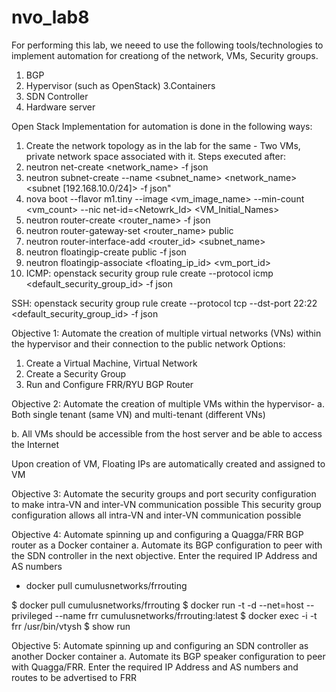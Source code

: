 # nvo_lab8

For performing this lab, we neeed to use the following tools/technologies to implement automation for creationg of the network, VMs, Security groups.

1. BGP
2. Hypervisor (such as OpenStack)
3.Containers
4. SDN Controller
5. Hardware server


Open Stack Implementation for automation is done in the following ways:
1. Create the network topology as in the lab for the same - Two VMs, private network space associated with it.
Steps executed after:
1. neutron net-create <network_name> -f json
2. neutron subnet-create --name <subnet_name> <network_name> <subnet [192.168.10.0/24]> -f json"
3. nova boot --flavor m1.tiny --image <vm_image_name> --min-count <vm_count> --nic net-id=<Netowrk_Id> <VM_Initial_Names>
4. neutron router-create <router_name> -f json
5. neutron router-gateway-set <router_name> public
6. neutron router-interface-add <router_id> <subnet_name>
7. neutron floatingip-create public -f json
8. neutron floatingip-associate <floating_ip_id> <vm_port_id>
9. ICMP: openstack security group rule create --protocol icmp <default_security_group_id> -f json

SSH: openstack security group rule create --protocol tcp --dst-port 22:22 <default_security_group_id> -f json



Objective 1: Automate the creation of multiple virtual networks (VNs) within the hypervisor and their connection to the public network
Options:
1. Create a Virtual Machine, Virtual Network
2. Create a Security Group
3. Run and Configure FRR/RYU BGP Router

Objective 2: Automate the creation of multiple VMs within the hypervisor-
a. Both single tenant (same VN) and multi-tenant (different VNs)

b. All VMs should be accessible from the host server and be able to access the Internet

Upon creation of VM, Floating IPs are automatically created and assigned to VM

Objective 3: Automate the security groups and port security configuration to make intra-VN and inter-VN communication possible
This security group configuration allows all intra-VN and inter-VN communication possible

Objective 4: Automate spinning up and configuring a Quagga/FRR BGP router as a Docker container
a. Automate its BGP configuration to peer with the SDN controller in the next objective. Enter the required IP Address and AS numbers

- docker pull cumulusnetworks/frrouting

$ docker pull cumulusnetworks/frrouting
$ docker run -t -d --net=host --privileged --name frr cumulusnetworks/frrouting:latest
$ docker exec -i -t frr /usr/bin/vtysh
$ show run


Objective 5: Automate spinning up and configuring an SDN controller as another Docker container
a. Automate its BGP speaker configuration to peer with Quagga/FRR. Enter the required IP Address and AS numbers and routes to be advertised to FRR

